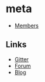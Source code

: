 # meta

- [Members](/members.md)

## Links
 - [Gitter](http://gitter.im/edra-network/lobby)
 - [Forum](http://forum.edra.network/)
 - [Blog](https://medium.com/edra)
